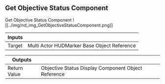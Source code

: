 ## Get Objective Status Component
Get Objective Status Component
![[../img/nd_img_GetObjectiveStatusComponent.png]]

|Inputs||
|--|--|
| Target | Multi Actor HUDMarker Base Object Reference |

|Outputs||
|--|--|
| Return Value | Objective Status Display Component Object Reference |
